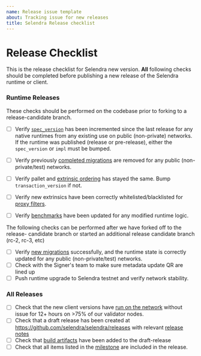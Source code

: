 ```yaml
---
name: Release issue template
about: Tracking issue for new releases
title: Selendra Release checklist
---
```

# Release Checklist

This is the release checklist for Selendra new version. **All** following
checks should be completed before publishing a new release of the
Selendra runtime or client.

### Runtime Releases

These checks should be performed on the codebase prior to forking to a release-candidate branch.

- [ ] Verify [`spec_version`](https://github.com/selendra/selendra/blob/master/docs/release-checklist.md#spec-version) has been incremented since the last release for any native runtimes from any existing use on public (non-private) networks. If the runtime was published (release or         pre-release), either the `spec_version` or `impl` must be bumped.

- [ ] Verify previously [completed migrations](https://github.com/selendra/selendra/blob/master/docs/release-checklist.md#old-migrations-removed) are removed for any public (non-private/test) networks.

- [ ] Verify pallet and [extrinsic ordering](https://github.com/selendra/selendra/blob/master/docs/release-checklist.md#extrinsic-ordering) has stayed the same. Bump `transaction_version` if not.

- [ ] Verify new extrinsics have been correctly whitelisted/blacklisted for
    [proxy filters](https://github.com/selendra/selendra/blob/master/docs/release-checklist.md#proxy-filtering).

- [ ] Verify [benchmarks](https://github.com/selendra/selendra/blob/master/docs/release-checklist.md#benchmarks) have been updated for any modified
    runtime logic.

The following checks can be performed after we have forked off to the release-
candidate branch or started an additional release candidate branch (rc-2, rc-3, etc)

- [ ] Verify [new migrations](https://github.com/selendra/selendra/blob/master/docs/release-checklist.md#new-migrations) successfully, and the
    runtime state is correctly updated for any public (non-private/test) networks.
- [ ] Check with the Signer's team to make sure metadata update QR are lined up
- [ ] Push runtime upgrade to Selendra testnet and verify network stability.

### All Releases

- [ ] Check that the new client versions have [run on the network](https://github.com/selendra/selendra/blob/master/docs/release-checklist.md#burn-in)
    without issue for 12+ hours on >75% of our validator nodes.
- [ ] Check that a draft release has been created at
    https://github.com/selendra/selendra/releases with relevant [release
    notes](https://github.com/selendra/selendra/blob/master/docs/release-checklist.md#release-notes)
- [ ] Check that [build artifacts](https://github.com/selendra/selendra/blob/master/docs/release-checklist.md#build-artifacts) have been added to the draft-release
- [ ] Check that all items listed in the [milestone](https://github.com/selendra/selendra/milestones) are included in the release.
